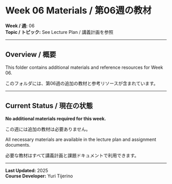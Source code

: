 # Week 06 Materials / 第06週の教材

**Week / 週:** 06  
**Topic / トピック:** See Lecture Plan / 講義計画を参照

---

## Overview / 概要

This folder contains additional materials and reference resources for Week 06.

このフォルダには、第06週の追加の教材と参考リソースが含まれています。

---

## Current Status / 現在の状態

**No additional materials required for this week.**

この週には追加の教材は必要ありません。

All necessary materials are available in the lecture plan and assignment documents.

必要な教材はすべて講義計画と課題ドキュメントで利用できます。

---

**Last Updated:** 2025  
**Course Developer:** Yuri Tijerino
